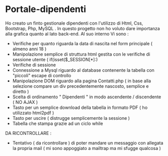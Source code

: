 # Portale-dipendenti
Ho creato un finto gestionale dipendenti con l'utilizzo di Html, Css, Bootstrap, Php, MySQL . 
In questo progetto non ho voluto dare importanza alla grafica quanto al lato back-end.
Al suo interno Vi sono : 

- Verifiche per quanto riguarda la data di nascita nel form principale ( almeno anni 18 )
- Manipolazione semplice di struttura html gestita con le verifiche di sessione utente ( if(isset($_SESSION[*]:)
- Verifiche di sessione 
- Connessione a Mysql riguardo al database contenente la tabella con "piccoli" escape di controllo
- Manipolazione DOM riguardo alla pagina Contatti.php ( in base alla selezione compare un div precedentemente nascosto, semplice e diretto )
- Scelta di ordinamento " Dipendenti " in modo ascendente / discendente ( NO AJAX )
- Tasto per un semplice download della tabella in formato PDF ( ho utilizzato html2pdf )
- Tasto per uscire ( distrugge semplicemente la sessione )
- Tabella che stampa grazie ad un ciclo while

DA RICONTROLLARE :
- Tentativo ( da ricontrollare ) di poter mandare un messaggio con allegata la propria mail ( mi sono appoggiato a mailtrap ma mi sfugge qualcosa )
 

